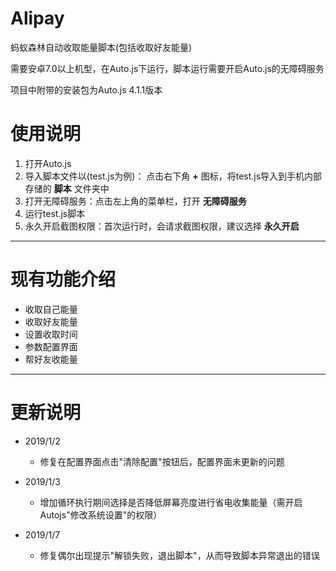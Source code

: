 # Alipay
蚂蚁森林自动收取能量脚本(包括收取好友能量)

需要安卓7.0以上机型，在Auto.js下运行，脚本运行需要开启Auto.js的无障碍服务

项目中附带的安装包为Auto.js 4.1.1版本
# 使用说明
1. 打开Auto.js
2. 导入脚本文件以(test.js为例)：
点击右下角 **+** 图标，将test.js导入到手机内部存储的 **脚本** 文件夹中
3. 打开无障碍服务：点击左上角的菜单栏，打开 **无障碍服务**
4. 运行test.js脚本
5. 永久开启截图权限：首次运行时，会请求截图权限，建议选择 **永久开启**
---
# 现有功能介绍
- 收取自己能量
- 收取好友能量
- 设置收取时间
- 参数配置界面
- 帮好友收能量
---
# 更新说明
- 2019/1/2 
    - 修复在配置界面点击"清除配置"按钮后，配置界面未更新的问题
- 2019/1/3
    - 增加循环执行期间选择是否降低屏幕亮度进行省电收集能量（需开启Autojs"修改系统设置"的权限）

- 2019/1/7
    - 修复偶尔出现提示"解锁失败，退出脚本"，从而导致脚本异常退出的错误
